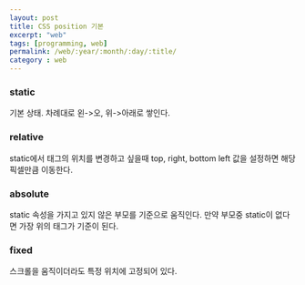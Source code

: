```yaml
---
layout: post
title: CSS position 기본
excerpt: "web"
tags: [programming, web]
permalink: /web/:year/:month/:day/:title/
category : web
---
```


### static
기본 상태. 차례대로 왼->오, 위->아래로 쌓인다.  

### relative
static에서 태그의 위치를 변경하고 싶을때 top, right, bottom left 값을 설정하면 해당 픽셀만큼 이동한다.

### absolute
static 속성을 가지고 있지 않은 부모를 기준으로 움직인다. 만약 부모중 static이 없다면 가장 위의 태그가 기준이 된다.  

### fixed
스크롤을 움직이더라도 특정 위치에 고정되어 있다.  
